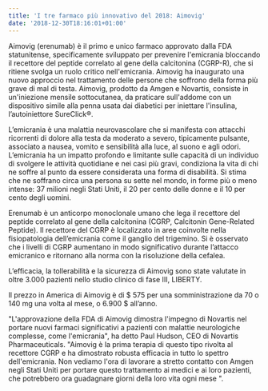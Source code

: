 ```yaml
---
title: 'I tre farmaco più innovativo del 2018: Aimovig'
date: '2018-12-30T18:16:01+01:00'
---
```

Aimovig (erenumab) è il primo e unico farmaco approvato dalla FDA statunitense, specificamente sviluppato per prevenire l'emicrania bloccando il recettore del peptide correlato al gene della calcitonina (CGRP-R), che si ritiene svolga un ruolo critico nell'emicrania. Aimovig ha inaugurato una nuovo approccio nel trattamento delle persone che soffrono della forma più grave di mal di testa. Aimovig, prodotto da Amgen e Novartis, consiste in un'iniezione mensile sottocutanea, da praticare sull'addome con un dispositivo simile alla penna usata dai diabetici per iniettare l'insulina, l’autoiniettore SureClick®.

L’emicrania è una malattia neurovascolare che si manifesta con attacchi ricorrenti di dolore alla testa da moderato a severo, tipicamente pulsante, associato a nausea, vomito e sensibilità alla luce, al suono e agli odori. L’emicrania ha un impatto profondo e limitante sulle capacità di un individuo di svolgere le attività quotidiane e nei casi più gravi, condiziona la vita di chi ne soffre al punto da essere considerata una forma di disabilità. Si stima che ne soffrano circa una persona su sette nel mondo, in forme più o meno intense: 37 milioni negli Stati Uniti, il 20 per cento delle donne e il 10 per cento degli uomini.

Erenumab è un anticorpo monoclonale umano che lega il recettore del peptide correlato al gene della calcitonina (CGRP, Calcitonin Gene-Related Peptide). Il recettore del CGRP è localizzato in aree coinvolte nella fisiopatologia dell’emicrania come il ganglio del trigemino. Si è osservato che i livelli di CGRP aumentano in modo significativo durante l’attacco emicranico e ritornano alla norma con la risoluzione della cefalea. 

L’efficacia, la tollerabilità e la sicurezza di Aimovig sono state valutate in oltre 3.000 pazienti nello studio clinico di fase III, LIBERTY.

Il prezzo in America di Aimovig è di $ 575 per una somministrazione da 70 o 140 mg una volta al mese, o 6.900 $ all’anno.

"L'approvazione della FDA di Aimovig dimostra l'impegno di Novartis nel portare nuovi farmaci significativi a pazienti con malattie neurologiche complesse, come l'emicrania", ha detto Paul Hudson, CEO di Novartis Pharmaceuticals. "Aimovig è la prima terapia di questo tipo rivolta al recettore CGRP e ha dimostrato robusta efficacia in tutto lo spettro dell'emicrania. Non vediamo l'ora di lavorare a stretto contatto con Amgen negli Stati Uniti per portare questo trattamento ai medici e ai loro pazienti, che potrebbero ora guadagnare giorni della loro vita ogni mese ".
